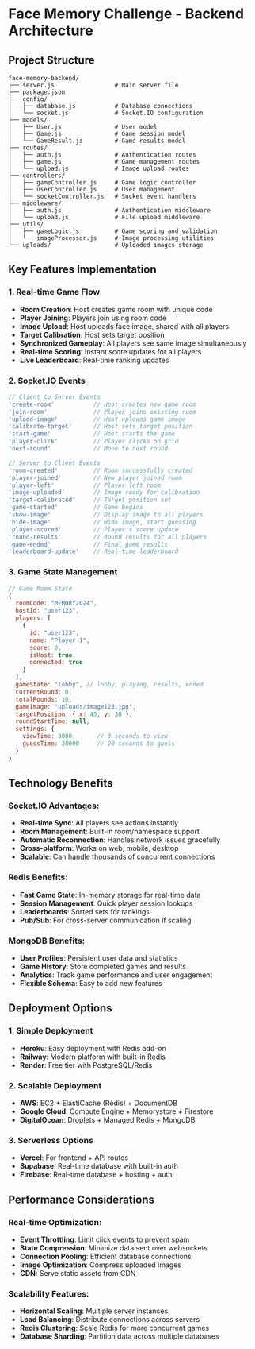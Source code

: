 # Face Memory Challenge - Backend Architecture

## Project Structure
```
face-memory-backend/
├── server.js                 # Main server file
├── package.json
├── config/
│   ├── database.js           # Database connections
│   └── socket.js             # Socket.IO configuration
├── models/
│   ├── User.js               # User model
│   ├── Game.js               # Game session model
│   └── GameResult.js         # Game results model
├── routes/
│   ├── auth.js               # Authentication routes
│   ├── game.js               # Game management routes
│   └── upload.js             # Image upload routes
├── controllers/
│   ├── gameController.js     # Game logic controller
│   ├── userController.js     # User management
│   └── socketController.js   # Socket event handlers
├── middleware/
│   ├── auth.js               # Authentication middleware
│   └── upload.js             # File upload middleware
├── utils/
│   ├── gameLogic.js          # Game scoring and validation
│   └── imageProcessor.js     # Image processing utilities
└── uploads/                  # Uploaded images storage
```

## Key Features Implementation

### 1. Real-time Game Flow
- **Room Creation**: Host creates game room with unique code
- **Player Joining**: Players join using room code
- **Image Upload**: Host uploads face image, shared with all players
- **Target Calibration**: Host sets target position
- **Synchronized Gameplay**: All players see same image simultaneously
- **Real-time Scoring**: Instant score updates for all players
- **Live Leaderboard**: Real-time ranking updates

### 2. Socket.IO Events
```javascript
// Client to Server Events
'create-room'           // Host creates new game room
'join-room'             // Player joins existing room
'upload-image'          // Host uploads game image
'calibrate-target'      // Host sets target position
'start-game'            // Host starts the game
'player-click'          // Player clicks on grid
'next-round'            // Move to next round

// Server to Client Events
'room-created'          // Room successfully created
'player-joined'         // New player joined room
'player-left'           // Player left room
'image-uploaded'        // Image ready for calibration
'target-calibrated'     // Target position set
'game-started'          // Game begins
'show-image'            // Display image to all players
'hide-image'            // Hide image, start guessing
'player-scored'         // Player's score update
'round-results'         // Round results for all players
'game-ended'            // Final game results
'leaderboard-update'    // Real-time leaderboard
```

### 3. Game State Management
```javascript
// Game Room State
{
  roomCode: "MEMORY2024",
  hostId: "user123",
  players: [
    {
      id: "user123",
      name: "Player 1",
      score: 0,
      isHost: true,
      connected: true
    }
  ],
  gameState: "lobby", // lobby, playing, results, ended
  currentRound: 0,
  totalRounds: 10,
  gameImage: "uploads/image123.jpg",
  targetPosition: { x: 45, y: 30 },
  roundStartTime: null,
  settings: {
    viewTime: 3000,      // 3 seconds to view
    guessTime: 20000     // 20 seconds to guess
  }
}
```

## Technology Benefits

### Socket.IO Advantages:
- **Real-time Sync**: All players see actions instantly
- **Room Management**: Built-in room/namespace support
- **Automatic Reconnection**: Handles network issues gracefully
- **Cross-platform**: Works on web, mobile, desktop
- **Scalable**: Can handle thousands of concurrent connections

### Redis Benefits:
- **Fast Game State**: In-memory storage for real-time data
- **Session Management**: Quick player session lookups
- **Leaderboards**: Sorted sets for rankings
- **Pub/Sub**: For cross-server communication if scaling

### MongoDB Benefits:
- **User Profiles**: Persistent user data and statistics
- **Game History**: Store completed games and results
- **Analytics**: Track game performance and user engagement
- **Flexible Schema**: Easy to add new features

## Deployment Options

### 1. Simple Deployment
- **Heroku**: Easy deployment with Redis add-on
- **Railway**: Modern platform with built-in Redis
- **Render**: Free tier with PostgreSQL/Redis

### 2. Scalable Deployment
- **AWS**: EC2 + ElastiCache (Redis) + DocumentDB
- **Google Cloud**: Compute Engine + Memorystore + Firestore
- **DigitalOcean**: Droplets + Managed Redis + MongoDB

### 3. Serverless Options
- **Vercel**: For frontend + API routes
- **Supabase**: Real-time database with built-in auth
- **Firebase**: Real-time database + hosting + auth

## Performance Considerations

### Real-time Optimization:
- **Event Throttling**: Limit click events to prevent spam
- **State Compression**: Minimize data sent over websockets
- **Connection Pooling**: Efficient database connections
- **Image Optimization**: Compress uploaded images
- **CDN**: Serve static assets from CDN

### Scalability Features:
- **Horizontal Scaling**: Multiple server instances
- **Load Balancing**: Distribute connections across servers
- **Redis Clustering**: Scale Redis for more concurrent games
- **Database Sharding**: Partition data across multiple databases